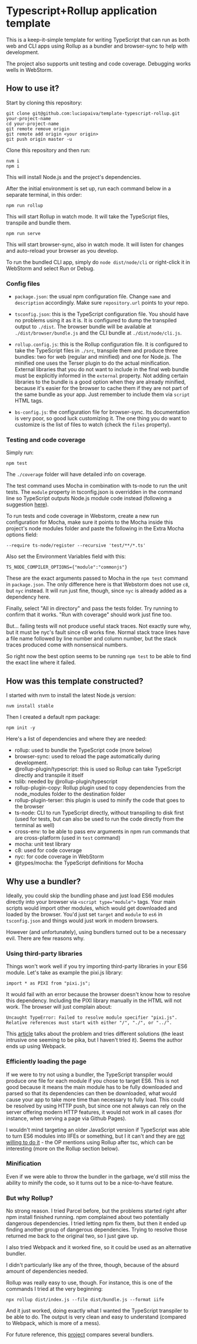 
# Typescript+Rollup application template

This is a keep-it-simple template for writing TypeScript that can run as both web and CLI apps using Rollup as a bundler and browser-sync to help with development.

The project also supports unit testing and code coverage. Debugging works wells in WebStorm.

## How to use it?

Start by cloning this repository:

    git clone git@github.com:luciopaiva/template-typescript-rollup.git your-project-name
    cd your-project-name
    git remote remove origin
    git remote add origin <your origin>
    git push origin master -u

Clone this repository and then run:

    nvm i
    npm i

This will install Node.js and the project's dependencies.

After the initial environment is set up, run each command below in a separate terminal, in this order:

    npm run rollup

This will start Rollup in watch mode. It will take the TypeScript files, transpile and bundle them.

    npm run serve

This will start browser-sync, also in watch mode. It will listen for changes and auto-reload your browser as you develop.

To run the bundled CLI app, simply do `node dist/node/cli` or right-click it in WebStorm and select Run or Debug.

### Config files

- `package.json`: the usual npm configuration file. Change `name` and `description` accordingly. Make sure `repository.url` points to your repo.

- `tsconfig.json`: this is the TypeScript configuration file. You should have no problems using it as it is. It is configured to dump the transpiled output to `./dist`. The browser bundle will be available at `./dist/browser/bundle.js` and the CLI bundle at `./dist/node/cli.js`.

- `rollup.config.js`: this is the Rollup configuration file. It is configured to take the TypeScript files in `./src`, transpile them and produce three bundles: two for web (regular and minified) and one for Node.js. The minified one uses the Terser plugin to do the actual minification. External libraries that you do not want to include in the final web bundle must be explicitly informed in the `external` property. Not adding certain libraries to the bundle is a good option when they are already minified, because it's easier for the browser to cache them if they are not part of the same bundle as your app. Just remember to include them via `script` HTML tags.

- `bs-config.js`: the configuration file for browser-sync. Its documentation is very poor, so good luck customizing it. The one thing you do want to customize is the list of files to watch (check the `files` property).

### Testing and code coverage

Simply run:

    npm test

The `./coverage` folder will have detailed info on coverage.

The test command uses Mocha in combination with ts-node to run the unit tests. The `module` property in tsconfig.json is overridden in the command line so TypeScript outputs Node.js module code instead (following a suggestion [here](https://stackoverflow.com/a/64896966/778272)).

To run tests and code coverage in Webstorm, create a new run configuration for Mocha, make sure it points to the Mocha inside this project's node modules folder and paste the following in the Extra Mocha options field:

    --require ts-node/register --recursive 'test/**/*.ts'

Also set the Environment Variables field with this:

    TS_NODE_COMPILER_OPTIONS={"module":"commonjs"}

These are the exact arguments passed to Mocha in the `npm test` command in `package.json`. The only difference here is that Webstorm does not use `c8`, but `nyc` instead. It will run just fine, though, since `nyc` is already added as a dependency here.

Finally, select "All in directory" and pass the tests folder. Try running to confirm that it works. "Run with coverage" should work just fine too.

But... failing tests will not produce useful stack traces. Not exactly sure why, but it must be nyc's fault since c8 works fine. Normal stack trace lines have a file name followed by line number and column number, but the stack traces produced come with nonsensical numbers.

So right now the best option seems to be running `npm test` to be able to find the exact line where it failed.

## How was this template constructed?

I started with nvm to install the latest Node.js version:

    nvm install stable

Then I created a default npm package:

    npm init -y

Here's a list of dependencies and where they are needed:

- rollup: used to bundle the TypeScript code (more below)
- browser-sync: used to reload the page automatically during development.
- @rollup-plugin/typescript: this is used so Rollup can take TypeScript directly and transpile it itself
- tslib: needed by @rollup-plugin/typescript
- rollup-plugin-copy: Rollup plugin used to copy dependencies from the node_modules folder to the destination folder
- rollup-plugin-terser: this plugin is used to minify the code that goes to the browser
- ts-node: CLI to run TypeScript directly, without transpiling to disk first (used for tests, but can also be used to run the code directly from the terminal as well)
- cross-env: to be able to pass env arguments in npm run commands that are cross-platform (used in `test` command)
- mocha: unit test library 
- c8: used for code coverage
- nyc: for code coverage in WebStorm
- @types/mocha: the TypeScript definitions for Mocha

## Why use a bundler?

Ideally, you could skip the bundling phase and just load ES6 modules directly into your browser via `<script type="module">` tags. Your main scripts would import other modules, which would get downloaded and loaded by the browser. You'd just set `target` and `module` to `es6` in `tsconfig.json` and things would just work in modern browsers.

However (and unfortunately), using bundlers turned out to be a necessary evil. There are few reasons why.

### Using third-party libraries

Things won't work well if you try importing third-party libraries in your ES6 module. Let's take as example the pixi.js library:

    import * as PIXI from "pixi.js";

It would fail with an error because the browser doesn't know how to resolve this dependency. Including the PIXI library manually in the HTML will not work. The browser will just complain about:

    Uncaught TypeError: Failed to resolve module specifier "pixi.js". Relative references must start with either "/", "./", or "../".

This [article](http://dplatz.de/blog/2019/es6-bare-imports.html) talks about the problem and tries different solutions (the least intrusive one seeming to be pika, but I haven't tried it). Seems the author ends up using Webpack.

### Efficiently loading the page

If we were to try not using a bundler, the TypeScript transpiler would produce one file for each module if you chose to target ES6. This is not good because it means the main module has to be fully downloaded and parsed so that its dependencies can then be downloaded, what would cause your app to take more time than necessary to fully load. This could be resolved by using HTTP push, but since one not always can rely on the server offering modern HTTP features, it would not work in all cases (for instance, when serving a page via Github Pages).

I wouldn't mind targeting an older JavaScript version if TypeScript was able to turn ES6 modules into IIFEs or something, but I it can't and they are [not willing to do it](https://github.com/microsoft/TypeScript/issues/32463) - the OP mentions using Rollup after tsc, which can be interesting (more on the Rollup section below).

### Minification

Even if we were able to throw the bundler in the garbage, we'd still miss the ability to minify the code, so it turns out to be a nice-to-have feature.

### But why Rollup?

No strong reason. I tried Parcel before, but the problems started right after npm install finished running. npm complained about two potentially dangerous dependencies. I tried letting npm fix them, but then it ended up finding another group of dangerous dependencies. Trying to resolve those returned me back to the original two, so I just gave up.

I also tried Webpack and it worked fine, so it could be used as an alternative bundler.

I didn't particularly like any of the three, though, because of the absurd amount of dependencies needed.

Rollup was really easy to use, though. For instance, this is one of the commands I tried at the very beginning:

    npx rollup dist/index.js --file dist/bundle.js --format iife

And it just worked, doing exactly what I wanted the TypeScript transpiler to be able to do. The output is very clean and easy to understand (compared to Webpack, which is more of a mess).

For future reference, this [project](https://github.com/FlorianRappl/bundler-comparison) compares several bundlers.
